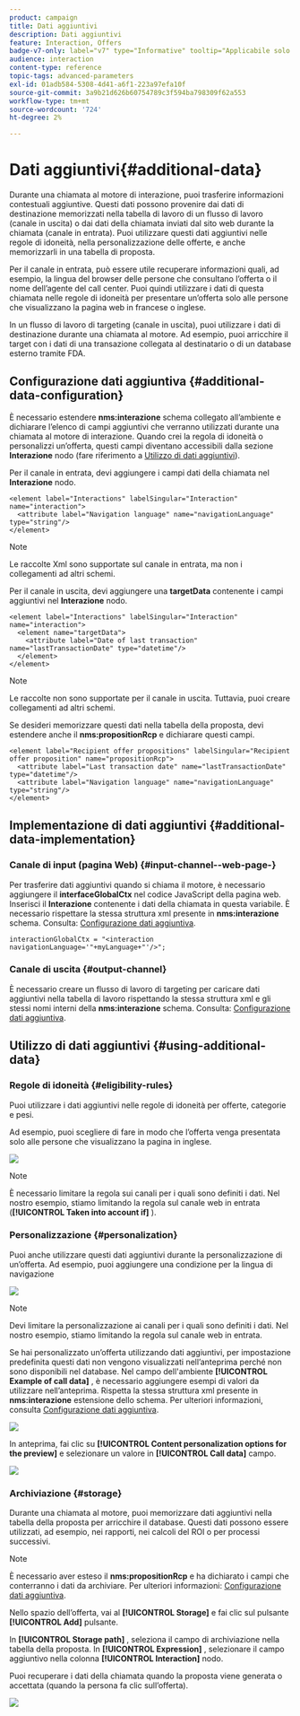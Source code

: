 ```yaml
---
product: campaign
title: Dati aggiuntivi
description: Dati aggiuntivi
feature: Interaction, Offers
badge-v7-only: label="v7" type="Informative" tooltip="Applicabile solo a Campaign Classic v7"
audience: interaction
content-type: reference
topic-tags: advanced-parameters
exl-id: 01adb584-5308-4d41-a6f1-223a97efa10f
source-git-commit: 3a9b21d626b60754789c3f594ba798309f62a553
workflow-type: tm+mt
source-wordcount: '724'
ht-degree: 2%

---
```


# Dati aggiuntivi{#additional-data}



Durante una chiamata al motore di interazione, puoi trasferire informazioni contestuali aggiuntive. Questi dati possono provenire dai dati di destinazione memorizzati nella tabella di lavoro di un flusso di lavoro (canale in uscita) o dai dati della chiamata inviati dal sito web durante la chiamata (canale in entrata). Puoi utilizzare questi dati aggiuntivi nelle regole di idoneità, nella personalizzazione delle offerte, e anche memorizzarli in una tabella di proposta.

Per il canale in entrata, può essere utile recuperare informazioni quali, ad esempio, la lingua del browser delle persone che consultano l’offerta o il nome dell’agente del call center. Puoi quindi utilizzare i dati di questa chiamata nelle regole di idoneità per presentare un’offerta solo alle persone che visualizzano la pagina web in francese o inglese.

In un flusso di lavoro di targeting (canale in uscita), puoi utilizzare i dati di destinazione durante una chiamata al motore. Ad esempio, puoi arricchire il target con i dati di una transazione collegata al destinatario o di un database esterno tramite FDA.

## Configurazione dati aggiuntiva {#additional-data-configuration}

È necessario estendere **nms:interazione** schema collegato all’ambiente e dichiarare l’elenco di campi aggiuntivi che verranno utilizzati durante una chiamata al motore di interazione. Quando crei la regola di idoneità o personalizzi un’offerta, questi campi diventano accessibili dalla sezione **Interazione** nodo (fare riferimento a [Utilizzo di dati aggiuntivi](#using-additional-data)).

Per il canale in entrata, devi aggiungere i campi dati della chiamata nel **Interazione** nodo.

```
<element label="Interactions" labelSingular="Interaction" name="interaction">
  <attribute label="Navigation language" name="navigationLanguage" type="string"/>
</element>
```

>[!NOTE]
>
>Le raccolte Xml sono supportate sul canale in entrata, ma non i collegamenti ad altri schemi.

Per il canale in uscita, devi aggiungere una **targetData** contenente i campi aggiuntivi nel **Interazione** nodo.

```
<element label="Interactions" labelSingular="Interaction" name="interaction">
  <element name="targetData">
    <attribute label="Date of last transaction" name="lastTransactionDate" type="datetime"/>
  </element>
</element>
```

>[!NOTE]
>
>Le raccolte non sono supportate per il canale in uscita. Tuttavia, puoi creare collegamenti ad altri schemi.

Se desideri memorizzare questi dati nella tabella della proposta, devi estendere anche il **nms:propositionRcp** e dichiarare questi campi.

```
<element label="Recipient offer propositions" labelSingular="Recipient offer proposition" name="propositionRcp">
  <attribute label="Last transaction date" name="lastTransactionDate" type="datetime"/>
  <attribute label="Navigation language" name="navigationLanguage" type="string"/>
</element>
```

## Implementazione di dati aggiuntivi {#additional-data-implementation}

### Canale di input (pagina Web) {#input-channel--web-page-}

Per trasferire dati aggiuntivi quando si chiama il motore, è necessario aggiungere il **interfaceGlobalCtx** nel codice JavaScript della pagina web. Inserisci il **Interazione** contenente i dati della chiamata in questa variabile. È necessario rispettare la stessa struttura xml presente in **nms:interazione** schema. Consulta: [Configurazione dati aggiuntiva](#additional-data-configuration).

```
interactionGlobalCtx = "<interaction navigationLanguage='"+myLanguage+"'/>";
```

### Canale di uscita {#output-channel}

È necessario creare un flusso di lavoro di targeting per caricare dati aggiuntivi nella tabella di lavoro rispettando la stessa struttura xml e gli stessi nomi interni della **nms:interazione** schema. Consulta: [Configurazione dati aggiuntiva](#additional-data-configuration).

## Utilizzo di dati aggiuntivi {#using-additional-data}

### Regole di idoneità {#eligibility-rules}

Puoi utilizzare i dati aggiuntivi nelle regole di idoneità per offerte, categorie e pesi.

Ad esempio, puoi scegliere di fare in modo che l’offerta venga presentata solo alle persone che visualizzano la pagina in inglese.

![](assets/ita_calldata_query.png)

>[!NOTE]
>
>È necessario limitare la regola sui canali per i quali sono definiti i dati. Nel nostro esempio, stiamo limitando la regola sul canale web in entrata (**[!UICONTROL Taken into account if]** ).

### Personalizzazione {#personalization}

Puoi anche utilizzare questi dati aggiuntivi durante la personalizzazione di un’offerta. Ad esempio, puoi aggiungere una condizione per la lingua di navigazione

![](assets/ita_calldata_perso.png)

>[!NOTE]
>
>Devi limitare la personalizzazione ai canali per i quali sono definiti i dati. Nel nostro esempio, stiamo limitando la regola sul canale web in entrata.

Se hai personalizzato un’offerta utilizzando dati aggiuntivi, per impostazione predefinita questi dati non vengono visualizzati nell’anteprima perché non sono disponibili nel database. Nel campo dell&#39;ambiente **[!UICONTROL Example of call data]** , è necessario aggiungere esempi di valori da utilizzare nell’anteprima. Rispetta la stessa struttura xml presente in **nms:interazione** estensione dello schema. Per ulteriori informazioni, consulta [Configurazione dati aggiuntiva](#additional-data-configuration).

![](assets/ita_calldata_preview.png)

In anteprima, fai clic su **[!UICONTROL Content personalization options for the preview]** e selezionare un valore in **[!UICONTROL Call data]** campo.

![](assets/ita_calldata_preview2.png)

### Archiviazione {#storage}

Durante una chiamata al motore, puoi memorizzare dati aggiuntivi nella tabella della proposta per arricchire il database. Questi dati possono essere utilizzati, ad esempio, nei rapporti, nei calcoli del ROI o per processi successivi.

>[!NOTE]
>
>È necessario aver esteso il **nms:propositionRcp** e ha dichiarato i campi che conterranno i dati da archiviare. Per ulteriori informazioni: [Configurazione dati aggiuntiva](#additional-data-configuration).

Nello spazio dell’offerta, vai al **[!UICONTROL Storage]** e fai clic sul pulsante **[!UICONTROL Add]** pulsante.

In **[!UICONTROL Storage path]** , seleziona il campo di archiviazione nella tabella della proposta. In **[!UICONTROL Expression]** , selezionare il campo aggiuntivo nella colonna **[!UICONTROL Interaction]** nodo.

Puoi recuperare i dati della chiamata quando la proposta viene generata o accettata (quando la persona fa clic sull’offerta).

![](assets/ita_calldata_storage.png)
